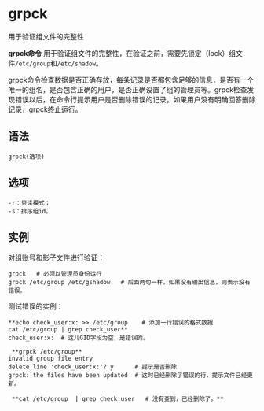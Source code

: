 grpck
===

用于验证组文件的完整性


**grpck命令** 用于验证组文件的完整性，在验证之前，需要先锁定（lock）组文件`/etc/group`和`/etc/shadow`。

grpck命令检查数据是否正确存放，每条记录是否都包含足够的信息，是否有一个唯一的组名，是否包含正确的用户，是否正确设置了组的管理员等。grpck检查发现错误以后，在命令行提示用户是否删除错误的记录。如果用户没有明确回答删除记录，grpck终止运行。

##  语法

```
grpck(选项)
```

##  选项

```
-r：只读模式；
-s：排序组id。
```

##  实例

对组账号和影子文件进行验证：

```
grpck   # 必须以管理员身份运行
grpck /etc/group /etc/gshadow   # 后面两句一样，如果没有输出信息，则表示没有错误。
```

测试错误的实例：

```
**echo check_user:x: >> /etc/group    # 添加一行错误的格式数据
cat /etc/group | grep check_user**
check_user:x:  # 这儿GID字段为空，是错误的。

 **grpck /etc/group** 
invalid group file entry
delete line 'check_user:x:'? y      # 提示是否删除
grpck: the files have been updated  # 这时已经删除了错误的行，提示文件已经更新。

 **cat /etc/group  | grep check_user   # 没有查到，已经删除了。** 
```


